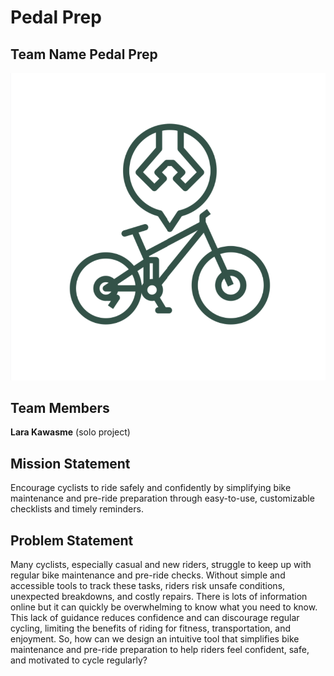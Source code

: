 # Pedal Prep

## Team Name  Pedal Prep
![Pedal Prep Logo](images/logo.png)
## Team Members  
**Lara Kawasme** (solo project)

## Mission Statement  
Encourage cyclists to ride safely and confidently by simplifying bike maintenance and pre-ride preparation through easy-to-use, customizable checklists and timely reminders.

## Problem Statement  
Many cyclists, especially casual and new riders, struggle to keep up with regular bike maintenance and pre-ride checks. Without simple and accessible tools to track these tasks, riders risk unsafe conditions, unexpected breakdowns, and costly repairs. There is lots of information online but it can quickly be overwhelming to know what you need to know. This lack of guidance reduces confidence and can discourage regular cycling, limiting the benefits of riding for fitness, transportation, and enjoyment.
So, how can we design an intuitive tool that simplifies bike maintenance and pre-ride preparation to help riders feel confident, safe, and motivated to cycle regularly?
